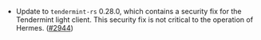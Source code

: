 - Update to `tendermint-rs` 0.28.0, which contains a security fix for the
  Tendermint light client. This security fix is not critical to the operation of
  Hermes. ([#2944](https://github.com/informalsystems/ibc-rs/issues/2944))